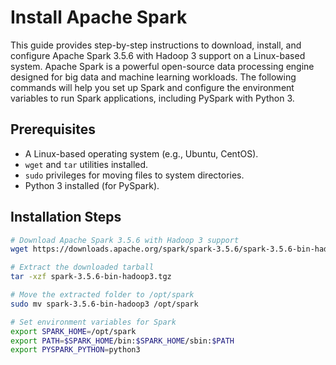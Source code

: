 # Install Apache Spark

This guide provides step-by-step instructions to download, install, and configure Apache Spark 3.5.6 with Hadoop 3 support on a Linux-based system. Apache Spark is a powerful open-source data processing engine designed for big data and machine learning workloads. The following commands will help you set up Spark and configure the environment variables to run Spark applications, including PySpark with Python 3.

## Prerequisites
- A Linux-based operating system (e.g., Ubuntu, CentOS).
- `wget` and `tar` utilities installed.
- `sudo` privileges for moving files to system directories.
- Python 3 installed (for PySpark).

## Installation Steps

```bash
# Download Apache Spark 3.5.6 with Hadoop 3 support
wget https://downloads.apache.org/spark/spark-3.5.6/spark-3.5.6-bin-hadoop3.tgz

# Extract the downloaded tarball
tar -xzf spark-3.5.6-bin-hadoop3.tgz

# Move the extracted folder to /opt/spark
sudo mv spark-3.5.6-bin-hadoop3 /opt/spark

# Set environment variables for Spark
export SPARK_HOME=/opt/spark
export PATH=$SPARK_HOME/bin:$SPARK_HOME/sbin:$PATH
export PYSPARK_PYTHON=python3
```